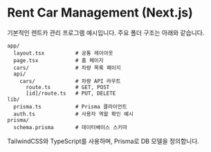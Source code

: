 # Rent Car Management (Next.js)

기본적인 렌트카 관리 프로그램 예시입니다. 주요 폴더 구조는 아래와 같습니다.

```
app/
  layout.tsx          # 공통 레이아웃
  page.tsx            # 홈 페이지
  cars/               # 차량 목록 페이지
  api/
    cars/             # 차량 API 라우트
      route.ts        # GET, POST
      [id]/route.ts   # PUT, DELETE
lib/
  prisma.ts           # Prisma 클라이언트
  auth.ts             # 사용자 역할 확인 예시
prisma/
  schema.prisma       # 데이터베이스 스키마
```

TailwindCSS와 TypeScript를 사용하며, Prisma로 DB 모델을 정의합니다.
